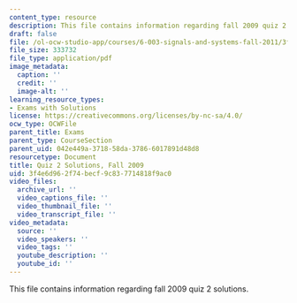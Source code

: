 ```yaml
---
content_type: resource
description: This file contains information regarding fall 2009 quiz 2 solutions.
draft: false
file: /ol-ocw-studio-app/courses/6-003-signals-and-systems-fall-2011/3f4e6d962f74becf9c837714818f9ac0_MIT6_003F11_F09q2_sol.pdf
file_size: 333732
file_type: application/pdf
image_metadata:
  caption: ''
  credit: ''
  image-alt: ''
learning_resource_types:
- Exams with Solutions
license: https://creativecommons.org/licenses/by-nc-sa/4.0/
ocw_type: OCWFile
parent_title: Exams
parent_type: CourseSection
parent_uid: 042e449a-3718-58da-3786-6017891d48d8
resourcetype: Document
title: Quiz 2 Solutions, Fall 2009
uid: 3f4e6d96-2f74-becf-9c83-7714818f9ac0
video_files:
  archive_url: ''
  video_captions_file: ''
  video_thumbnail_file: ''
  video_transcript_file: ''
video_metadata:
  source: ''
  video_speakers: ''
  video_tags: ''
  youtube_description: ''
  youtube_id: ''
---
```

This file contains information regarding fall 2009 quiz 2 solutions.